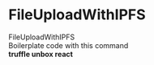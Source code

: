 # FileUploadWithIPFS
FileUploadWithIPFS<br>
Boilerplate code with this command<br>
<b>truffle unbox react</b>
